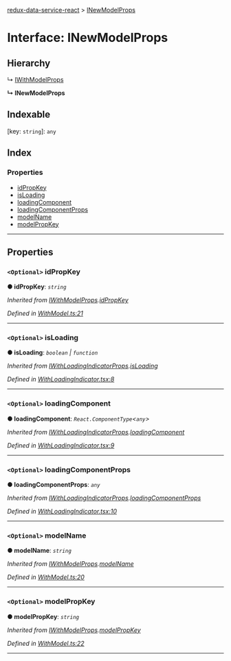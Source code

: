 [redux-data-service-react](../README.md) > [INewModelProps](../interfaces/inewmodelprops.md)

# Interface: INewModelProps

## Hierarchy

↳  [IWithModelProps](iwithmodelprops.md)

**↳ INewModelProps**

## Indexable

\[key: `string`\]:&nbsp;`any`
## Index

### Properties

* [idPropKey](inewmodelprops.md#idpropkey)
* [isLoading](inewmodelprops.md#isloading)
* [loadingComponent](inewmodelprops.md#loadingcomponent)
* [loadingComponentProps](inewmodelprops.md#loadingcomponentprops)
* [modelName](inewmodelprops.md#modelname)
* [modelPropKey](inewmodelprops.md#modelpropkey)

---

## Properties

<a id="idpropkey"></a>

### `<Optional>` idPropKey

**● idPropKey**: *`string`*

*Inherited from [IWithModelProps](iwithmodelprops.md).[idPropKey](iwithmodelprops.md#idpropkey)*

*Defined in [WithModel.ts:21](https://github.com/Rediker-Software/redux-data-service-react/blob/771395e/src/WithModel.ts#L21)*

___
<a id="isloading"></a>

### `<Optional>` isLoading

**● isLoading**: *`boolean` \| `function`*

*Inherited from [IWithLoadingIndicatorProps](iwithloadingindicatorprops.md).[isLoading](iwithloadingindicatorprops.md#isloading)*

*Defined in [WithLoadingIndicator.tsx:8](https://github.com/Rediker-Software/redux-data-service-react/blob/771395e/src/WithLoadingIndicator.tsx#L8)*

___
<a id="loadingcomponent"></a>

### `<Optional>` loadingComponent

**● loadingComponent**: *`React.ComponentType`<`any`>*

*Inherited from [IWithLoadingIndicatorProps](iwithloadingindicatorprops.md).[loadingComponent](iwithloadingindicatorprops.md#loadingcomponent)*

*Defined in [WithLoadingIndicator.tsx:9](https://github.com/Rediker-Software/redux-data-service-react/blob/771395e/src/WithLoadingIndicator.tsx#L9)*

___
<a id="loadingcomponentprops"></a>

### `<Optional>` loadingComponentProps

**● loadingComponentProps**: *`any`*

*Inherited from [IWithLoadingIndicatorProps](iwithloadingindicatorprops.md).[loadingComponentProps](iwithloadingindicatorprops.md#loadingcomponentprops)*

*Defined in [WithLoadingIndicator.tsx:10](https://github.com/Rediker-Software/redux-data-service-react/blob/771395e/src/WithLoadingIndicator.tsx#L10)*

___
<a id="modelname"></a>

### `<Optional>` modelName

**● modelName**: *`string`*

*Inherited from [IWithModelProps](iwithmodelprops.md).[modelName](iwithmodelprops.md#modelname)*

*Defined in [WithModel.ts:20](https://github.com/Rediker-Software/redux-data-service-react/blob/771395e/src/WithModel.ts#L20)*

___
<a id="modelpropkey"></a>

### `<Optional>` modelPropKey

**● modelPropKey**: *`string`*

*Inherited from [IWithModelProps](iwithmodelprops.md).[modelPropKey](iwithmodelprops.md#modelpropkey)*

*Defined in [WithModel.ts:22](https://github.com/Rediker-Software/redux-data-service-react/blob/771395e/src/WithModel.ts#L22)*

___

